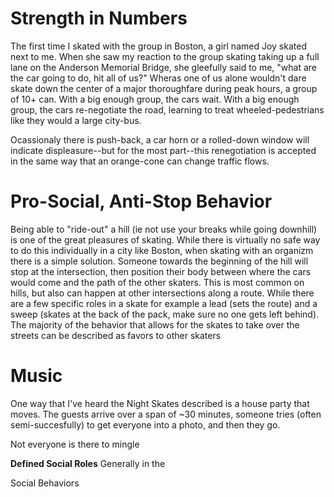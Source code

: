 # Strength in Numbers

The first time I skated with the group in Boston, a girl named Joy skated next to me. When she saw my reaction to the group skating taking up a full lane on the Anderson Memorial Bridge, she gleefully said to me, "what are the car going to do, hit all of us?" Wheras one of us alone wouldn't dare skate down the center of a major thoroughfare during peak hours, a group of 10+ can. With a big enough group, the cars wait. With a big enough group, the cars re-negotiate the road, learning to treat  wheeled-pedestrians like they would a large city-bus. 

Ocassionaly there is push-back, a car horn or a rolled-down window will indicate displeasure--but for the most part--this renegotiation is accepted in the same way that an orange-cone can change traffic flows. 


# Pro-Social, Anti-Stop Behavior 
Being able to "ride-out" a hill (ie not use your breaks while going downhill) is one of the great pleasures of skating. While there is virtually no safe way to do this individually in a city like Boston, when skating with an organizm there is a simple solution. Someone towards the beginning of the hill will stop at the intersection, then position their body between where the cars would come and the path of the other skaters. This is most common on hills, but also can happen at other intersections along a route. While there are a few specific roles in a skate for example a lead (sets the route) and a sweep (skates at the back of the pack, make sure no one gets left behind). The majority of the behavior that allows for the skates to take over the streets can be described as  favors to other skaters

# Music 
One way that I've heard the Night Skates described is a house party that moves. The guests arrive over a span of ~30 minutes, someone tries (often semi-succesfully) to get everyone into a photo, and then they go.


Not everyone is there to mingle 

**Defined Social Roles**
Generally in the

Social Behaviors


